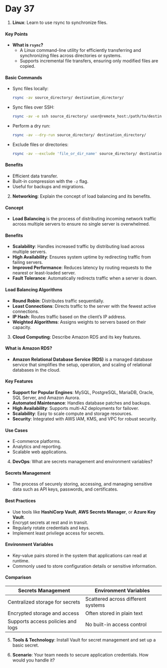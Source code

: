 # Day 37

1. **Linux**: Learn to use rsync to synchronize files.
#### **Key Points**
- **What is `rsync`?**
  - A Linux command-line utility for efficiently transferring and synchronizing files across directories or systems.
  - Supports incremental file transfers, ensuring only modified files are copied.

#### **Basic Commands**
- Sync files locally:
  ```bash
  rsync -av source_directory/ destination_directory/
  ```
- Sync files over SSH:
  ```bash
  rsync -av -e ssh source_directory/ user@remote_host:/path/to/destination/
  ```
- Perform a dry run:
  ```bash
  rsync -av --dry-run source_directory/ destination_directory/
  ```
- Exclude files or directories:
  ```bash
  rsync -av --exclude 'file_or_dir_name' source_directory/ destination_directory/
  ```

#### **Benefits**
- Efficient data transfer.
- Built-in compression with the `-z` flag.
- Useful for backups and migrations.

   
2. **Networking**: Explain the concept of load balancing and its benefits.
#### **Concept**
- **Load Balancing** is the process of distributing incoming network traffic across multiple servers to ensure no single server is overwhelmed.

#### **Benefits**
- **Scalability**: Handles increased traffic by distributing load across multiple servers.
- **High Availability**: Ensures system uptime by redirecting traffic from failing servers.
- **Improved Performance**: Reduces latency by routing requests to the nearest or least-loaded server.
- **Fault Tolerance**: Automatically redirects traffic when a server is down.

#### **Load Balancing Algorithms**
- **Round Robin**: Distributes traffic sequentially.
- **Least Connections**: Directs traffic to the server with the fewest active connections.
- **IP Hash**: Routes traffic based on the client’s IP address.
- **Weighted Algorithms**: Assigns weights to servers based on their capacity.


3. **Cloud Computing**: Describe Amazon RDS and its key features.
#### **What is Amazon RDS?**
- **Amazon Relational Database Service (RDS)** is a managed database service that simplifies the setup, operation, and scaling of relational databases in the cloud.

#### **Key Features**
- **Support for Popular Engines**: MySQL, PostgreSQL, MariaDB, Oracle, SQL Server, and Amazon Aurora.
- **Automated Maintenance**: Handles database patches and backups.
- **High Availability**: Supports multi-AZ deployments for failover.
- **Scalability**: Easy to scale compute and storage resources.
- **Security**: Integrated with AWS IAM, KMS, and VPC for robust security.

#### **Use Cases**
- E-commerce platforms.
- Analytics and reporting.
- Scalable web applications.


4. **DevOps**: What are secrets management and environment variables?
#### **Secrets Management**
- The process of securely storing, accessing, and managing sensitive data such as API keys, passwords, and certificates.

#### **Best Practices**
- Use tools like **HashiCorp Vault**, **AWS Secrets Manager**, or **Azure Key Vault**.
- Encrypt secrets at rest and in transit.
- Regularly rotate credentials and keys.
- Implement least privilege access for secrets.

#### **Environment Variables**
- Key-value pairs stored in the system that applications can read at runtime.
- Commonly used to store configuration details or sensitive information.

#### **Comparison**
| **Secrets Management**            | **Environment Variables**          |
|-----------------------------------|-------------------------------------|
| Centralized storage for secrets   | Scattered across different systems |
| Encrypted storage and access      | Often stored in plain text         |
| Supports access policies and logs | No built-in access control         |


5. **Tools & Technology**: Install Vault for secret management and set up a basic secret.

6. **Scenario**: Your team needs to secure application credentials. How would you handle it?


